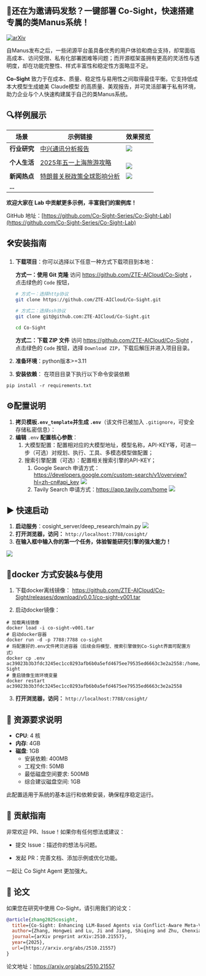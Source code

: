 
## 🚀还在为邀请码发愁？一键部署 Co-Sight，快速搭建专属的类Manus系统！

[![arXiv](https://img.shields.io/badge/arXiv-2510.21557-b31b1b)](https://arxiv.org/abs/2510.21557)

自Manus发布之后，一些闭源平台虽具备优秀的用户体验和商业支持，却常面临高成本、访问受限、私有化部署困难等问题；而开源框架虽拥有更高的灵活性与透明度，却在功能完整性、样式丰富性和稳定性方面略显不足。

**Co-Sight** 致力于在成本、质量、稳定性与易用性之间取得最佳平衡。它支持低成本大模型生成媲美 Claude模型 的高质量、美观报告，并可灵活部署于私有环境，助力企业与个人快速构建属于自己的类Manus系统。

## 🔍样例展示

| 场景       | 示例链接                                                                          | 效果预览                                            |
| -------- | ----------------------------------------------------------------------------- | ----------------------------------------------- |
| **行业研究** | [中兴通讯分析报告](https://www.youtube.com/watch?v=SNd8kYPxr3s)                       | ![](assets/Pasted_image_20250501015026.png)     |
| **个人生活** | [2025年五一上海旅游攻略](https://www.youtube.com/watch?v=IkAGq0e1Lio&feature=youtu.be) | <br>![](assets/Pasted_image_20250501015117.png) |
| **新闻热点** | [特朗普关税政策全球影响分析](https://www.youtube.com/watch?v=19-BmlHuG_E)                  | ![](assets/Pasted_image_20250501015617.png)     |
| **...**  |                                                                               |                                                 |

**欢迎大家在 Lab 中贡献更多示例，丰富我们的案例库！**  

GitHub 地址：[https://github.com/Co-Sight-Series/Co-Sight-Lab](https://github.com/Co-Sight-Series/Co-Sight-Lab)

## 🛠安装指南

1. **下载项目**：你可以选择以下任意一种方式下载项目到本地：
   
   **方式一：使用 Git 克隆**
   访问 https://github.com/ZTE-AICloud/Co-Sight ，点击绿色的 `Code` 按钮，

   ```bash
   # 方式一：选择http协议
   git clone https://github.com/ZTE-AICloud/Co-Sight.git
   
   # 方式二：选择ssh协议
   git clone git@github.com:ZTE-AICloud/Co-Sight.git
   
   cd Co-Sight
   ```

   **方式二：下载 ZIP 文件**
   访问 https://github.com/ZTE-AICloud/Co-Sight ， 点击绿色的 `Code` 按钮，选择 `Download ZIP`，下载后解压并进入项目目录。

2. **准备环境**：python版本>=3.11
  
3. **安装依赖**：  在项目目录下执行以下命令安装依赖
```shell
pip install -r requirements.txt
```

## ⚙️配置说明

1. **拷贝模板`.env_template`并生成 `.env`**（该文件已被加入 `.gitignore`，可安全存储私密信息）：
2. **编辑** `.env` **配置核心参数**：
	1. 大模型配置：配置相对应的大模型地址，模型名称，API-KEY等，可进一步（可选）对规划、执行、工具、多模态模型做配置；
	2. 搜索引擎配置（可选）：配置相关搜索引擎的API-KEY；
		1. Google Search 申请方式：https://developers.google.com/custom-search/v1/overview?hl=zh-cn#api_key
		   ![](assets/Pasted_image_20250916105315.png)	
		2. Tavily Search 申请方式：https://app.tavily.com/home
		   ![](assets/Pasted_image_20250502115315.png)

## ▶️ 快速启动

1. **启动服务**：cosight_server/deep_research/main.py
![](./assets/Pasted_image_20250430225822.png)
2. **打开浏览器，访问：**
`http://localhost:7788/cosight/`
3. **在输入框中输入你的第一个任务，体验智能研究引擎的强大能力！**

![](assets/Pasted_image_20250501020936.png)


## 🐳docker 方式安装&与使用

1. 下载docker离线镜像：
https://github.com/ZTE-AICloud/Co-Sight/releases/download/v0.0.1/co-sight-v001.tar

2. 启动docker镜像：
```shell
# 加载离线镜像
docker load -i co-sight-v001.tar
# 启动docker容器
docker run -d -p 7788:7788 co-sight
# 将配置好的.env文件拷贝进容器（后续会将模型、搜索引擎做到Co-Sight界面可配置方式）
docker cp .env ac39023b3b3fdc3245ec1cc0293afb6b0a5efd4675ee79535ed6663c3e2a2558:/home/Co-Sight
# 重启镜像生效环境变量
docker restart ac39023b3b3fdc3245ec1cc0293afb6b0a5efd4675ee79535ed6663c3e2a2558
```

3. **打开浏览器，访问：**
`http://localhost:7788/cosight/`

## 📣 资源要求说明
- **CPU**: 4 核
- **内存**: 4GB
- **磁盘**: 1GB  
  - 安装依赖: 400MB  
  - 工程文件: 50MB  
  - 最低磁盘空间要求: 500MB  
  - 综合建议磁盘空间: 1GB

此配置适用于系统的基本运行和依赖安装，确保程序稳定运行。


## 🤝 贡献指南

非常欢迎 PR、Issue！如果你有任何想法或建议：

- 提交 Issue：描述你的想法与问题。
  
- 发起 PR：完善文档、添加示例或优化功能。
  

一起让 Co Sight Agent 更加强大。

## 📄 论文

如果您在研究中使用 Co-Sight，请引用我们的论文：

```bibtex
@article{zhang2025cosight,
  title={Co-Sight: Enhancing LLM-Based Agents via Conflict-Aware Meta-Verification and Trustworthy Reasoning with Structured Facts},
  author={Zhang, Hongwei and Lu, Ji and Jiang, Shiqing and Zhu, Chenxiang and Xie, Li and Zhong, Chen and Chen, Haoran and Zhu, Yurui and Du, Yongsheng and Gao, Yanqin and Huang, Lingjun and Wang, Baoli and Tan, Fang and Zou, Peng},
  journal={arXiv preprint arXiv:2510.21557},
  year={2025},
  url={https://arxiv.org/abs/2510.21557}
}
```

论文地址：https://arxiv.org/abs/2510.21557